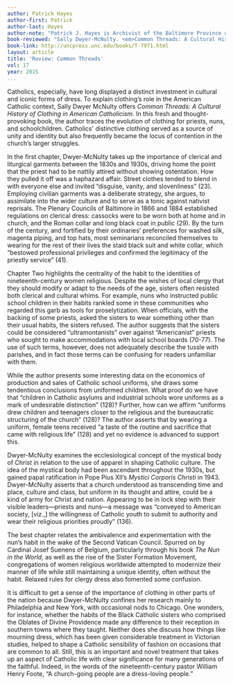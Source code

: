```yaml
---
author: Patrick Hayes
author-first: Patrick
author-last: Hayes
author-note: "Patrick J. Hayes is Archivist of the Baltimore Province of the Redemptorists in Brooklyn, New York."
book-reviewed: "Sally Dwyer-McNulty. <em>Common Threads: A Cultural History of Clothing in American Catholicism</em>. Chapel Hill: University of North Carolina Press, 2014. xiii + 257 pp. ISBN 978-1-4696-1409-0."
book-link: http://uncpress.unc.edu/books/T-7971.html
layout: article
title: 'Review: Common Threads'
vol: 17
year: 2015
...
```


Catholics, especially, have long displayed a distinct investment in cultural and iconic forms of dress. To explain clothing’s role in the American Catholic context, Sally Dwyer McNulty offers *Common Threads:  A Cultural History of Clothing in American Catholicism*. In this fresh and thought-provoking book, the author traces the evolution of clothing for priests, nuns, and schoolchildren. Catholics' distinctive clothing served as a source of unity and identity but also frequently became the locus of contention in the church’s larger struggles.

In the first chapter, Dwyer-McNulty takes up the importance of clerical and liturgical garments between the 1830s and 1930s, driving home the point that the priest had to be nattily attired without showing ostentation. How they pulled it off was a haphazard affair. Street clothes tended to blend in with everyone else and invited “disguise, vanity, and slovenliness” (23). Employing civilian garments was a deliberate strategy, she argues, to assimilate into the wider culture and to serve as a tonic against nativist reprisals. The Plenary Councils of Baltimore in 1866 and 1884 established regulations on clerical dress: cassocks were to be worn both at home and in church, and the Roman collar and long black coat in public (29). By the turn of the century, and fortified by their ordinaries’ preferences for washed silk, magenta piping, and top hats, most seminarians reconciled themselves to wearing for the rest of their lives the staid black suit and white collar, which “bestowed professional privileges and confirmed the legitimacy of the priestly service” (41). 

Chapter Two highlights the centrality of the habit to the identities of nineteenth-century women religious. Despite the wishes of local clergy that they should modify or adapt to the needs of the age, sisters often resisted both clerical and cultural whims. For example, nuns who instructed public school children in their habits rankled some in these communities who regarded this garb as tools for proselytization. When officials, with the backing of some priests, asked the sisters to wear something other than their usual habits, the sisters refused. The author suggests that the sisters could be considered “ultramontanists” over against “Americanist” priests who sought to make accommodations with local school boards (70-77). The use of such terms, however, does not adequately describe the tussle with parishes, and in fact those terms can be confusing for readers unfamiliar with them.

While the author presents some interesting data on the economics of production and sales of Catholic school uniforms, she draws some tendentious conclusions from uniformed children. What proof do we have that “children in Catholic asylums and industrial schools wore uniforms as a mark of undesirable distinction” (128)? Further, how can we affirm “uniforms drew children and teenagers closer to the religious and the bureaucratic structuring of the church” (128)? The author asserts that by wearing a uniform, female teens received “a taste of the routine and sacrifice that came with religious life” (128) and yet no evidence is advanced to support this.

Dwyer-McNulty examines the ecclesiological concept of the mystical body of Christ in relation to the use of apparel in shaping Catholic culture. The idea of the mystical body had been ascendant throughout the 1930s, but gained papal ratification in Pope Pius XII’s *Mystici Corporis Christi* in 1943. Dwyer-McNulty asserts that a church understood as transcending time and place, culture and class, but uniform in its thought and attire, could be a kind of army for Christ and nation. Appearing to be in lock step with their visible leaders—priests and nuns—a message was “conveyed to American society, [viz.,] the willingness of Catholic youth to submit to authority and wear their religious priorities proudly” (136). 

The best chapter relates the ambivalence and experimentation with the nun’s habit in the wake of the Second Vatican Council. Spurred on by Cardinal Josef Suenens of Belgium, particularly through his book *The Nun in the World*, as well as the rise of the Sister Formation Movement, congregations of women religious worldwide attempted to modernize their manner of life while still maintaining a unique identity, often without the habit. Relaxed rules for clergy dress also fomented some confusion.  

It is difficult to get a sense of the importance of clothing in other parts of the nation because Dwyer-McNulty confines her research mainly to Philadelphia and New York, with occasional nods to Chicago. One wonders, for instance, whether the habits of the Black Catholic sisters who comprised the Oblates of Divine Providence made any difference to their reception in southern towns where they taught.  Neither does she discuss how things like mourning dress, which has been given considerable treatment in Victorian studies, helped to shape a Catholic sensibility of fashion on occasions that are common to all. Still, this is an important and novel treatment that takes up an aspect of Catholic life with clear significance for many generations of the faithful.  Indeed, in the words of the nineteenth-century pastor William Henry Foote, “A church-going people are a dress-loving people.”
